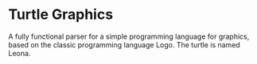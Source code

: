 # Turtle Graphics
A fully functional parser for a simple programming language for graphics, based on the classic programming language Logo. The turtle is named Leona.